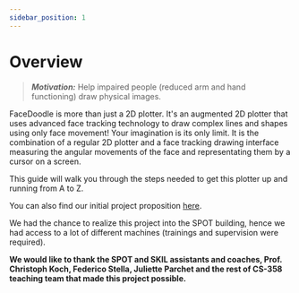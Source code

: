 ```yaml
---
sidebar_position: 1
---
```

# Overview

> **_Motivation:_** Help impaired people (reduced arm and hand functioning) draw physical images.

FaceDoodle is more than just a 2D plotter. It's an augmented 2D plotter that uses advanced face tracking technology to draw complex lines and shapes using only face movement! Your imagination is its only limit.  It is the combination of a regular 2D plotter and a face tracking drawing interface measuring the angular movements of the face and representating them by a cursor on a screen.

This guide will walk you through the steps needed to get this plotter up and running from A to Z.

<!-- ![](https://hackmd.io/_uploads/rJnUtYdLh.jpg) -->

You can also find our initial project proposition [here](https://docs.google.com/document/d/14f1S9p5atIBSwX1mrhHyiJjjPd0Y6VzMWitGP95JojU/edit?usp=sharing).

We had the chance to realize this project into the SPOT building, hence we had access to a lot of different machines (trainings and supervision were required).

**We would like to thank the SPOT and SKIL assistants and coaches, Prof. Christoph Koch, Federico Stella, Juliette Parchet and the rest of CS-358 teaching team that made this project possible.**

